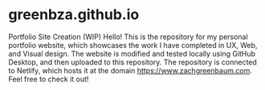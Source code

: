 # greenbza.github.io

Portfolio Site Creation (WIP)
Hello! This is the repository for my personal portfolio website, which showcases the work I have completed in UX, Web, and Visual design. The website is modified and tested locally using GitHub Desktop, and then uploaded to this repository. The repository is connected to Netlify, which hosts it at the domain https://www.zachgreenbaum.com. Feel free to check it out!
